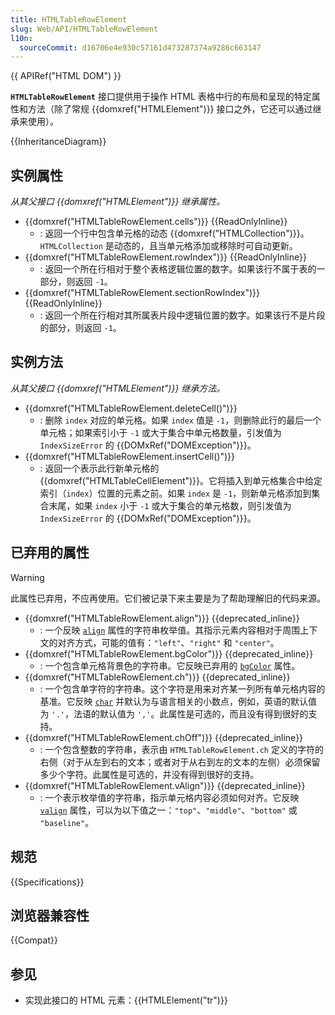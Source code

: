 ```yaml
---
title: HTMLTableRowElement
slug: Web/API/HTMLTableRowElement
l10n:
  sourceCommit: d16706e4e930c57161d473287374a9286c663147
---
```


{{ APIRef("HTML DOM") }}

**`HTMLTableRowElement`** 接口提供用于操作 HTML 表格中行的布局和呈现的特定属性和方法（除了常规 {{domxref("HTMLElement")}} 接口之外，它还可以通过继承来使用）。

{{InheritanceDiagram}}

## 实例属性

_从其父接口 {{domxref("HTMLElement")}} 继承属性。_

- {{domxref("HTMLTableRowElement.cells")}} {{ReadOnlyInline}}
  - : 返回一个行中包含单元格的动态 {{domxref("HTMLCollection")}}。`HTMLCollection` 是动态的，且当单元格添加或移除时可自动更新。
- {{domxref("HTMLTableRowElement.rowIndex")}} {{ReadOnlyInline}}
  - : 返回一个所在行相对于整个表格逻辑位置的数字。如果该行不属于表的一部分，则返回 `-1`。
- {{domxref("HTMLTableRowElement.sectionRowIndex")}} {{ReadOnlyInline}}
  - : 返回一个所在行相对其所属表片段中逻辑位置的数字。如果该行不是片段的部分，则返回 `-1`。

## 实例方法

_从其父接口 {{domxref("HTMLElement")}} 继承方法。_

- {{domxref("HTMLTableRowElement.deleteCell()")}}
  - : 删除 `index` 对应的单元格。如果 `index` 值是 `-1`，则删除此行的最后一个单元格；如果索引小于 `-1` 或大于集合中单元格数量，引发值为 `IndexSizeError` 的 {{DOMxRef("DOMException")}}。
- {{domxref("HTMLTableRowElement.insertCell()")}}
  - : 返回一个表示此行新单元格的 {{domxref("HTMLTableCellElement")}}。它将插入到单元格集合中给定索引（`index`）位置的元素之前。如果 `index` 是 `-1`，则新单元格添加到集合末尾，如果 `index` 小于 `-1` 或大于集合的单元格数，则引发值为 `IndexSizeError` 的 {{DOMxRef("DOMException")}}。

## 已弃用的属性

> [!WARNING]
> 此属性已弃用，不应再使用。它们被记录下来主要是为了帮助理解旧的代码来源。

- {{domxref("HTMLTableRowElement.align")}} {{deprecated_inline}}
  - : 一个反映 [`align`](/zh-CN/docs/Web/HTML/Element/tr#align) 属性的字符串枚举值。其指示元素内容相对于周围上下文的对齐方式，可能的值有：`"left"`、`"right"` 和 `"center"`。
- {{domxref("HTMLTableRowElement.bgColor")}} {{deprecated_inline}}
  - : 一个包含单元格背景色的字符串。它反映已弃用的 [`bgColor`](/zh-CN/docs/Web/HTML/Element/tr#bgcolor) 属性。
- {{domxref("HTMLTableRowElement.ch")}} {{deprecated_inline}}
  - : 一个包含单字符的字符串。这个字符是用来对齐某一列所有单元格内容的基准。它反映 [`char`](/zh-CN/docs/Web/HTML/Element/tr#char) 并默认为与语言相关的小数点，例如，英语的默认值为 `'.'`，法语的默认值为 `','`。此属性是可选的，而且没有得到很好的支持。
- {{domxref("HTMLTableRowElement.chOff")}} {{deprecated_inline}}
  - : 一个包含整数的字符串，表示由 `HTMLTableRowElement.ch` 定义的字符的右侧（对于从左到右的文本；或者对于从右到左的文本的左侧）必须保留多少个字符。此属性是可选的，并没有得到很好的支持。
- {{domxref("HTMLTableRowElement.vAlign")}} {{deprecated_inline}}
  - : 一个表示枚举值的字符串，指示单元格内容必须如何对齐。它反映 [`valign`](/zh-CN/docs/Web/HTML/Element/tr#valign) 属性，可以为以下值之一：`"top"`、`"middle"`、`"bottom"` 或 `"baseline"`。

## 规范

{{Specifications}}

## 浏览器兼容性

{{Compat}}

## 参见

- 实现此接口的 HTML 元素：{{HTMLElement("tr")}}
